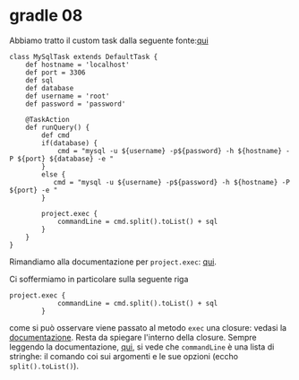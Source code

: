 # gradle 08
Abbiamo tratto il custom task dalla seguente fonte:[qui](https://github.com/gradle/oreilly-gradle-book-examples/blob/master/tasks-custom-task-buildsrc/buildSrc/src/main/groovy/org/gradle/example/task/MySqlTask.groovy)
```
class MySqlTask extends DefaultTask {
    def hostname = 'localhost'
    def port = 3306
    def sql
    def database
    def username = 'root'
    def password = 'password'

    @TaskAction
    def runQuery() {
        def cmd
        if(database) {
            cmd = "mysql -u ${username} -p${password} -h ${hostname} -P ${port} ${database} -e "
        }
        else {
           cmd = "mysql -u ${username} -p${password} -h ${hostname} -P ${port} -e "
        }

        project.exec {
            commandLine = cmd.split().toList() + sql
        }
    }
}
```
Rimandiamo alla documentazione per `project.exec`: [qui](https://docs.gradle.org/current/javadoc/org/gradle/api/Project.html).

Ci soffermiamo in particolare sulla seguente riga
```
project.exec {
            commandLine = cmd.split().toList() + sql
        }
```
come si può osservare viene passato al metodo `exec` una closure: vedasi la [documentazione](https://docs.gradle.org/current/javadoc/org/gradle/api/Project.html#exec).
Resta da spiegare l'interno della closure. Sempre leggendo la documentazione, [qui](https://docs.gradle.org/current/dsl/org.gradle.api.tasks.Exec.html#org.gradle.api.tasks.Exec:commandLine), si vede che `commandLine` è una lista di stringhe: il comando coi sui argomenti e le sue opzioni (eccho `split().toList()`).

